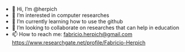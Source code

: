 - 👋 Hi, I’m @herpich
- 👀 I’m interested in computer researches 
- 🌱 I’m currently learning how to use the github
- 💞️ I’m looking to collaborate on researches that can help in education
- 📫 How to reach me: 
        fabricio.herpich@gmail.com
        https://www.researchgate.net/profile/Fabricio-Herpich
        
<!---
herpich/herpich is a ✨ special ✨ repository because its `README.md` (this file) appears on your GitHub profile.
You can click the Preview link to take a look at your changes.
--->
